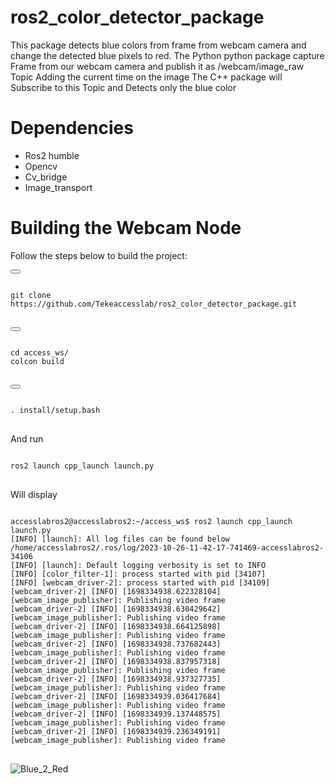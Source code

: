# ros2_color_detector_package
This package detects blue colors from frame from webcam camera and change the detected blue pixels to red. 
The Python python package capture Frame from our webcam camera and publish it as /webcam/image_raw Topic  Adding the current time on the image 
The C++ package will Subscribe to this Topic and Detects only the blue color 

# Dependencies
  * Ros2 humble
  * Opencv
  * Cv_bridge
  * Image_transport

# Building the Webcam Node
  Follow the steps below to build the project:

<button class="btn" data-clipboard-target="#code-snippet"></button>

<pre>
<code>
git clone https://github.com/Tekeaccesslab/ros2_color_detector_package.git
</code>
</pre>


<button class="btn" data-clipboard-target="#code-snippet"></button>

<pre>
<code>
cd access_ws/
colcon build
</code>
</pre>

<button class="btn" data-clipboard-target="#code-snippet"></button>

<pre>
<code>
. install/setup.bash
</code>
</pre>

And run 
<pre>
<code>
ros2 launch cpp_launch launch.py
</code>
</pre>


Will display

<pre>
<code>
accesslabros2@accesslabros2:~/access_ws$ ros2 launch cpp_launch launch.py
[INFO] [launch]: All log files can be found below /home/accesslabros2/.ros/log/2023-10-26-11-42-17-741469-accesslabros2-34106
[INFO] [launch]: Default logging verbosity is set to INFO
[INFO] [color_filter-1]: process started with pid [34107]
[INFO] [webcam_driver-2]: process started with pid [34109]
[webcam_driver-2] [INFO] [1698334938.622328104] [webcam_image_publisher]: Publishing video frame
[webcam_driver-2] [INFO] [1698334938.630429642] [webcam_image_publisher]: Publishing video frame
[webcam_driver-2] [INFO] [1698334938.664125898] [webcam_image_publisher]: Publishing video frame
[webcam_driver-2] [INFO] [1698334938.737682443] [webcam_image_publisher]: Publishing video frame
[webcam_driver-2] [INFO] [1698334938.837957318] [webcam_image_publisher]: Publishing video frame
[webcam_driver-2] [INFO] [1698334938.937327735] [webcam_image_publisher]: Publishing video frame
[webcam_driver-2] [INFO] [1698334939.036417684] [webcam_image_publisher]: Publishing video frame
[webcam_driver-2] [INFO] [1698334939.137448575] [webcam_image_publisher]: Publishing video frame
[webcam_driver-2] [INFO] [1698334939.236349191] [webcam_image_publisher]: Publishing video frame
</code>
</pre>

![Blue_2_Red](https://github.com/Tekeaccesslab/ros2_color_detector_package/assets/146024181/c199fae7-aad8-45a4-a72b-7430793dd469)




